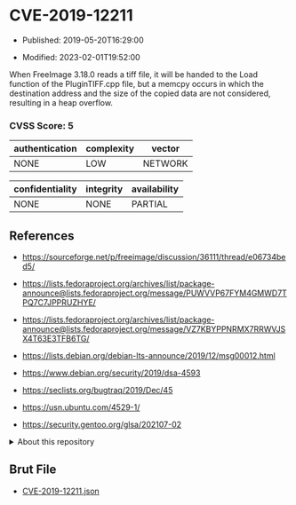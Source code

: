 # CVE-2019-12211

- Published: 2019-05-20T16:29:00

- Modified: 2023-02-01T19:52:00

When FreeImage 3.18.0 reads a tiff file, it will be handed to the Load function of the PluginTIFF.cpp file, but a memcpy occurs in which the destination address and the size of the copied data are not considered, resulting in a heap overflow.

### CVSS Score: **5**

| authentication | complexity | vector |
| --- | --- | --- |
| NONE | LOW | NETWORK |

| confidentiality | integrity | availability |
| --- | --- | --- |
| NONE | NONE | PARTIAL |

## References

* https://sourceforge.net/p/freeimage/discussion/36111/thread/e06734bed5/

* https://lists.fedoraproject.org/archives/list/package-announce@lists.fedoraproject.org/message/PUWVVP67FYM4GMWD7TPQ7C7JPPRUZHYE/

* https://lists.fedoraproject.org/archives/list/package-announce@lists.fedoraproject.org/message/VZ7KBYPPNRMX7RRWVJSX4T63E3TFB6TG/

* https://lists.debian.org/debian-lts-announce/2019/12/msg00012.html

* https://www.debian.org/security/2019/dsa-4593

* https://seclists.org/bugtraq/2019/Dec/45

* https://usn.ubuntu.com/4529-1/

* https://security.gentoo.org/glsa/202107-02

<details>
<summary>About this repository</summary> 

  This repository is part of the project [Live Hack CVE](https://github.com/Live-Hack-CVE). Main website can be found [www.live-hack.org](https://www.live-hack.org) 
  
  Made by [Sn0wAlice](https://github.com/Sn0wAlice) for the people that care about security and need to have a feed of the latest CVEs. Hope you enjoy it, don't forget to star the repo and follow me on [Twitter](https://twitter.com/Sn0wAlice) and [Github](https://github.com/Sn0wAlice). And that is my [personnal website](https://www.alice-snow.me/)

  - [Home Page](https://github.com/Live-Hack-CVE)
  - [Framework](https://github.com/Live-Hack-CVE/cve-framework)
  - [CVE database](https://github.com/Live-Hack-CVE/full_database)
  - [Changelog](https://github.com/Live-Hack-CVE/Changelog)
</details>

## Brut File

* [CVE-2019-12211.json](https://raw.githubusercontent.com/Live-Hack-CVE/full_database/main/cves/2019/CVE-2019-12211.json)

